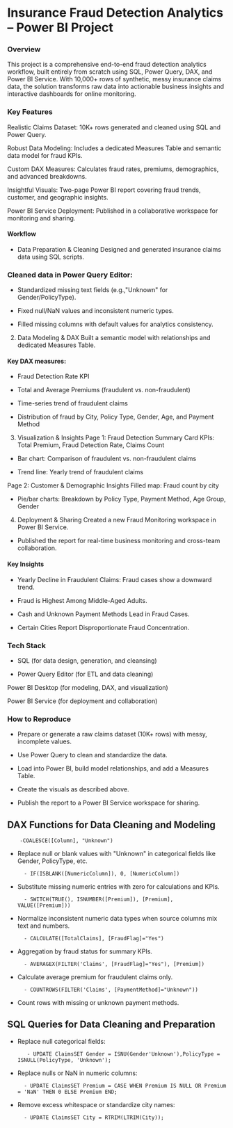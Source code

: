 # Insurance Fraud Detection Analytics – Power BI Project
### Overview
This project is a comprehensive end-to-end fraud detection analytics workflow, built entirely from scratch using SQL, Power Query, DAX, and Power BI Service. With 10,000+ rows of synthetic, messy insurance claims data, the solution transforms raw data into actionable business insights and interactive dashboards for online monitoring.

### Key Features
Realistic Claims Dataset: 10K+ rows generated and cleaned using SQL and Power Query.

Robust Data Modeling: Includes a dedicated Measures Table and semantic data model for fraud KPIs.

Custom DAX Measures: Calculates fraud rates, premiums, demographics, and advanced breakdowns.

Insightful Visuals: Two-page Power BI report covering fraud trends, customer, and geographic insights.

Power BI Service Deployment: Published in a collaborative workspace for monitoring and sharing.

#### Workflow
- Data Preparation & Cleaning Designed and generated insurance claims data using SQL scripts.

### Cleaned data in Power Query Editor:

- Standardized missing text fields (e.g.,"Unknown" for Gender/PolicyType).

- Fixed null/NaN values and inconsistent numeric types.

- Filled missing columns with default values for analytics consistency.

2. Data Modeling & DAX
Built a semantic model with relationships and dedicated Measures Table.

#### Key DAX measures:

- Fraud Detection Rate KPI

- Total and Average Premiums (fraudulent vs. non-fraudulent)

- Time-series trend of fraudulent claims

- Distribution of fraud by City, Policy Type, Gender, Age, and Payment Method

3. Visualization & Insights
Page 1: Fraud Detection Summary
Card KPIs: Total Premium, Fraud Detection Rate, Claims Count

- Bar chart: Comparison of fraudulent vs. non-fraudulent claims

- Trend line: Yearly trend of fraudulent claims

Page 2: Customer & Demographic Insights
Filled map: Fraud count by city

- Pie/bar charts: Breakdown by Policy Type, Payment Method, Age Group, Gender

4. Deployment & Sharing
Created a new Fraud Monitoring workspace in Power BI Service.

- Published the report for real-time business monitoring and cross-team collaboration.

####  Key Insights
- Yearly Decline in Fraudulent Claims: Fraud cases show a downward trend.

- Fraud is Highest Among Middle-Aged Adults.

- Cash and Unknown Payment Methods Lead in Fraud Cases.

- Certain Cities Report Disproportionate Fraud Concentration.

### Tech Stack
- SQL (for data design, generation, and cleansing)

- Power Query Editor (for ETL and data cleaning)

Power BI Desktop (for modeling, DAX, and visualization)

Power BI Service (for deployment and collaboration)

### How to Reproduce
- Prepare or generate a raw claims dataset (10K+ rows) with messy, incomplete values.

- Use Power Query to clean and standardize the data.

- Load into Power BI, build model relationships, and add a Measures Table.

- Create the visuals as described above.

- Publish the report to a Power BI Service workspace for sharing.

## DAX Functions for Data Cleaning and Modeling
        -COALESCE([Column], "Unknown")
- Replace null or blank values with "Unknown" in categorical fields like Gender, PolicyType, etc.

        - IF(ISBLANK([NumericColumn]), 0, [NumericColumn])
- Substitute missing numeric entries with zero for calculations and KPIs.

        - SWITCH(TRUE(), ISNUMBER([Premium]), [Premium], VALUE([Premium]))
- Normalize inconsistent numeric data types when source columns mix text and numbers.

        - CALCULATE([TotalClaims], [FraudFlag]="Yes")
- Aggregation by fraud status for summary KPIs.

        - AVERAGEX(FILTER('Claims', [FraudFlag]="Yes"), [Premium])
- Calculate average premium for fraudulent claims only.

        - COUNTROWS(FILTER('Claims', [PaymentMethod]="Unknown"))
- Count rows with missing or unknown payment methods.

## SQL Queries for Data Cleaning and Preparation
- Replace null categorical fields: 
         
         - UPDATE ClaimsSET Gender = ISNU(Gender'Unknown'),PolicyType = ISNULL(PolicyType, 'Unknown');

- Replace nulls or NaN in numeric columns:

        - UPDATE ClaimsSET Premium = CASE WHEN Premium IS NULL OR Premium = 'NaN' THEN 0 ELSE Premium END;

- Remove excess whitespace or standardize city names:

        - UPDATE ClaimsSET City = RTRIM(LTRIM(City));





